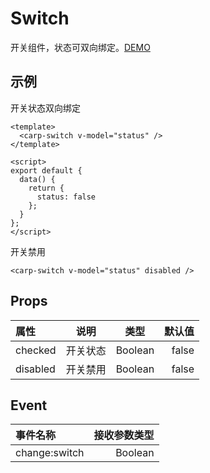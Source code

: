 # Switch

开关组件，状态可双向绑定。[DEMO](/examples/switch.html)

## 示例

<device :site="'/carp-ui/examples/switch.html'"></device>

开关状态双向绑定

```vue
<template>
  <carp-switch v-model="status" />
</template>

<script>
export default {
  data() {
    return {
      status: false
    };
  }
};
</script>
```

开关禁用

```vue
<carp-switch v-model="status" disabled />
```

## Props

| 属性     |   说明   |  类型   | 默认值 |
| :------- | :------: | :-----: | -----: |
| checked  | 开关状态 | Boolean |  false |
| disabled | 开关禁用 | Boolean |  false |

## Event

| 事件名称      | 接收参数类型 |
| :------------ | -----------: |
| change:switch |      Boolean |
